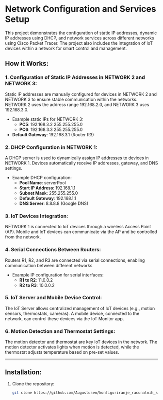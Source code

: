 # Network Configuration and Services Setup

This project demonstrates the configuration of static IP addresses, dynamic IP addresses using DHCP, and network services across different networks using Cisco Packet Tracer. The project also includes the integration of IoT devices within a network for smart control and management.

## How it Works:

### 1. Configuration of Static IP Addresses in NETWORK 2 and NETWORK 3:
Static IP addresses are manually configured for devices in NETWORK 2 and NETWORK 3 to ensure stable communication within the networks. NETWORK 2 uses the address range 192.168.2.0, and NETWORK 3 uses 192.168.3.0.

- Example static IPs for NETWORK 3:
  - **PC5**: 192.168.3.2 255.255.255.0
  - **PC6**: 192.168.3.3 255.255.255.0
- **Default Gateway**: 192.168.3.1 (Router R3)

### 2. DHCP Configuration in NETWORK 1:
A DHCP server is used to dynamically assign IP addresses to devices in NETWORK 1. Devices automatically receive IP addresses, gateway, and DNS settings.

- Example DHCP configuration:
  - **Pool Name**: serverPool
  - **Start IP Address**: 192.168.1.1
  - **Subnet Mask**: 255.255.255.0
  - **Default Gateway**: 192.168.1.1
  - **DNS Server**: 8.8.8.8 (Google DNS)

### 3. IoT Devices Integration:
NETWORK 1 is connected to IoT devices through a wireless Access Point (AP). Mobile and IoT devices can communicate via the AP and be controlled from the network.

### 4. Serial Connections Between Routers:
Routers R1, R2, and R3 are connected via serial connections, enabling communication between different networks.

- Example IP configuration for serial interfaces:
  - **R1 to R2**: 11.0.0.2
  - **R2 to R3**: 10.0.0.2

### 5. IoT Server and Mobile Device Control:
The IoT Server allows centralized management of IoT devices (e.g., motion sensors, thermostats, cameras). A mobile device, connected to the network, can control these devices via the IoT Monitor app.

### 6. Motion Detection and Thermostat Settings:
The motion detector and thermostat are key IoT devices in the network. The motion detector activates lights when motion is detected, while the thermostat adjusts temperature based on pre-set values.

---

## Installation:

1. Clone the repository:
   ```bash
   git clone https://github.com/Augustusen/konfiguriranje_racunalnih_servisa_i_mreza.git
